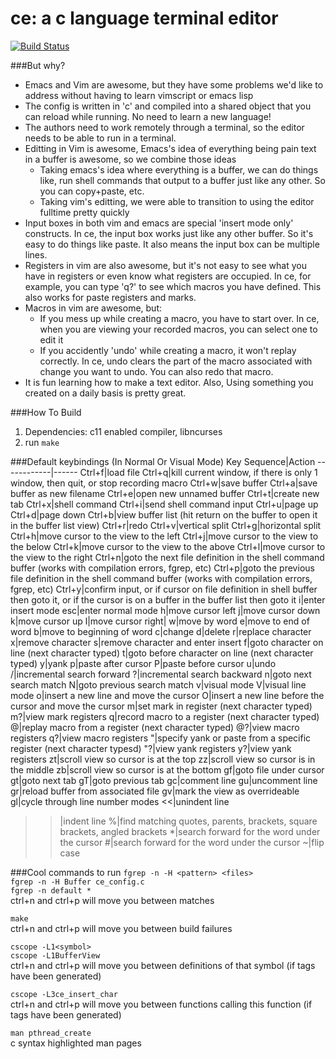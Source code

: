 # ce: a c language terminal editor

[![Build Status](https://travis-ci.org/justy989/ce.svg?branch=master)](https://travis-ci.org/justy989/ce)

###But why?
- Emacs and Vim are awesome, but they have some problems we'd like to address without having to learn vimscript
  or emacs lisp
- The config is written in 'c' and compiled into a shared object that you can reload while running. No need to
  learn a new language!
- The authors need to work remotely through a terminal, so the editor needs to be able to run in a terminal.
- Editting in Vim is awesome, Emacs's idea of everything being pain text in a buffer is awesome, so we combine
  those ideas
  - Taking emacs's idea where everything is a buffer, we can do things like, run shell commands that output to a
    buffer just like any other. So you can copy+paste, etc.
  - Taking vim's editting, we were able to transition to using the editor fulltime pretty quickly
- Input boxes in both vim and emacs are special 'insert mode only' constructs. In ce, the input box works just
  like any other buffer. So it's easy to do things like paste. It also means the input box can be multiple lines.
- Registers in vim are also awesome, but it's not easy to see what you have in registers or even know what
  registers are occupied. In ce, for example, you can type 'q?' to see which macros you have defined. This
  also works for paste registers and marks.
- Macros in vim are awesome, but:
  - If you mess up while creating a macro, you have to start over. In ce, when you are viewing your recorded macros,
   you can select one to edit it
  - If you accidently 'undo' while creating a macro, it won't replay correctly. In ce, undo clears the part of the macro associated with
 change you want to undo. You can also redo that macro.
- It is fun learning how to make a text editor. Also, Using something you created on a daily basis is pretty great.

###How To Build
1. Dependencies: c11 enabled compiler, libncurses
2. run `make`

###Default keybindings (In Normal Or Visual Mode)
Key Sequence|Action
------------|------
Ctrl+f|load file
Ctrl+q|kill current window, if there is only 1 window, then quit, or stop recording macro
Ctrl+w|save buffer
Ctrl+a|save buffer as new filename
Ctrl+e|open new unnamed buffer
Ctrl+t|create new tab
Ctrl+x|shell command
Ctrl+i|send shell command input
Ctrl+u|page up
Ctrl+d|page down
Ctrl+b|view buffer list (hit return on the buffer to open it in the buffer list view)
Ctrl+r|redo
Ctrl+v|vertical split
Ctrl+g|horizontal split
Ctrl+h|move cursor to the view to the left
Ctrl+j|move cursor to the view to the below
Ctrl+k|move cursor to the view to the above
Ctrl+l|move cursor to the view to the right
Ctrl+n|goto the next file definition in the shell command buffer (works with compilation errors, fgrep, etc)
Ctrl+p|goto the previous file definition in the shell command buffer (works with compilation errors, fgrep, etc)
Ctrl+y|confirm input, or if cursor on file definition in shell buffer then goto it, or if the cursor is on a buffer in the buffer list then goto it
i|enter insert mode
esc|enter normal mode
h|move cursor left
j|move cursor down
k|move cursor up
l|move cursor right|
w|move by word
e|move to end of word
b|move to beginning of word
c|change
d|delete
r|replace character
x|remove character
s|remove character and enter insert
f|goto character on line (next character typed)
t|goto before character on line (next character typed)
y|yank
p|paste after cursor
P|paste before cursor
u|undo
/|incremental search forward
?|incremental search backward
n|goto next search match
N|goto previous search match
v|visual mode
V|visual line mode
o|insert a new line and move the cursor
O|insert a new line before the cursor and move the cursor
m|set mark in register (next character typed)
m?|view mark registers
q|record macro to a register (next character typed)
@|replay macro from a register (next character typed)
@?|view macro registers
q?|view macro registers
"|specify yank or paste from a specific register (next character typesd)
"?|view yank registers
y?|view yank registers
zt|scroll view so cursor is at the top
zz|scroll view so cursor is in the middle
zb|scroll view so cursor is at the bottom
gf|goto file under cursor
gt|goto next tab
gT|goto previous tab
gc|comment line
gu|uncomment line
gr|reload buffer from associated file
gv|mark the view as overrideable
gl|cycle through line number modes
<<|unindent line
>>|indent line
%|find matching quotes, parents, brackets, square brackets, angled brackets
\*|search forward for the word under the cursor
#|search forward for the word under the cursor
~|flip case

###Cool commands to run
`fgrep -n -H <pattern> <files>`  
`fgrep -n -H Buffer ce_config.c`  
`fgrep -n default *`  
ctrl+n and ctrl+p will move you between matches  
  
`make`  
ctrl+n and ctrl+p will move you between build failures  
  
`cscope -L1<symbol>`  
`cscope -L1BufferView`  
ctrl+n and ctrl+p will move you between definitions of that symbol (if tags have been generated)  
  
`cscope -L3ce_insert_char`  
ctrl+n and ctrl+p will move you between functions calling this function (if tags have been generated)  

`man pthread_create`  
c syntax highlighted man pages
